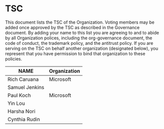 # TSC

This document lists the TSC of the Organization. Voting members may be added once approved by the TSC as described in the Governance document. By adding your name to this list you are agreeing to and to abide by all Organization polices, including the org-governance document, the code of conduct, the trademark policy, and the antitrust policy. If you are serving on the TSC on behalf another organization (designated below), you represent that you have permission to bind that organization to these policies.

| **NAME** | **Organization** |
| --- | --- |
| Rich Caruana | Microsoft |
| Samuel Jenkins | |
| Paul Koch | Microsoft |
| Yin Lou | |
| Harsha Nori | |
| Cynthia Rudin | |
